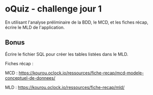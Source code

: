 # oQuiz - challenge jour 1

En utilisant l'analyse préliminaire de la BDD, le MCD, et les fiches récap, écrire le MLD de l'application.

## Bonus

Écrire le fichier SQL pour créer les tables listées dans le MLD.


Fiches récap :

MCD : https://kourou.oclock.io/ressources/fiche-recap/mcd-modele-conceptuel-de-donnees/

MLD : https://kourou.oclock.io/ressources/fiche-recap/mld/